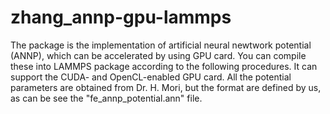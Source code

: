 # zhang_annp-gpu-lammps
The package is the implementation of artificial neural newtwork potential (ANNP), which can be accelerated by using GPU card. You can compile these into LAMMPS package according to the following procedures. It can support the CUDA- and OpenCL-enabled GPU card. All the potential parameters are obtained from Dr. H. Mori, but the format are defined by us, as can be see the "fe_annp_potential.ann" file.
